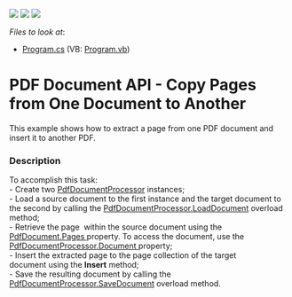 <!-- default badges list -->
![](https://img.shields.io/endpoint?url=https://codecentral.devexpress.com/api/v1/VersionRange/128595388/17.2.3%2B)
[![](https://img.shields.io/badge/Open_in_DevExpress_Support_Center-FF7200?style=flat-square&logo=DevExpress&logoColor=white)](https://supportcenter.devexpress.com/ticket/details/T581087)
[![](https://img.shields.io/badge/📖_How_to_use_DevExpress_Examples-e9f6fc?style=flat-square)](https://docs.devexpress.com/GeneralInformation/403183)
<!-- default badges end -->
<!-- default file list -->
*Files to look at*:

* [Program.cs](./CS/CopyPage/Program.cs) (VB: [Program.vb](./VB/CopyPage/Program.vb))
<!-- default file list end -->
# PDF Document API - Copy Pages from One Document to Another


This example shows how to extract a page from one PDF document and insert it to another PDF. 


<h3>Description</h3>

To accomplish this task:<br>-&nbsp;Create two&nbsp;<a href="https://documentation.devexpress.com/DocumentServer/DevExpress.Pdf.PdfDocumentProcessor.class">PdfDocumentProcessor</a> instances;<br>- Load&nbsp;a source document to the first&nbsp;instance and the&nbsp;target document to the second&nbsp;by calling the <a href="https://documentation.devexpress.com/DocumentServer/DevExpress.Pdf.PdfDocumentProcessor.LoadDocument.overloads">PdfDocumentProcessor.LoadDocument</a> overload method;<br>- Retrieve the&nbsp;page&nbsp; within&nbsp;the source document using the <a href="https://documentation.devexpress.com/CoreLibraries/DevExpress.Pdf.PdfDocument.Pages.property">PdfDocument.Pages </a>property. To access the document,&nbsp;use the <a href="https://documentation.devexpress.com/DocumentServer/DevExpress.Pdf.PdfDocumentProcessor.Document.property">PdfDocumentProcessor.Document </a>property;<br>- Insert the extracted&nbsp;page to the&nbsp;page collection of the target document&nbsp;using the <strong>Insert</strong> method;<br>- Save the resulting document by&nbsp;calling the<a href="https://documentation.devexpress.com/DocumentServer/DevExpress.Pdf.PdfDocumentProcessor.SaveDocument.overloads"> PdfDocumentProcessor.SaveDocument</a> overload method.

<br/>


